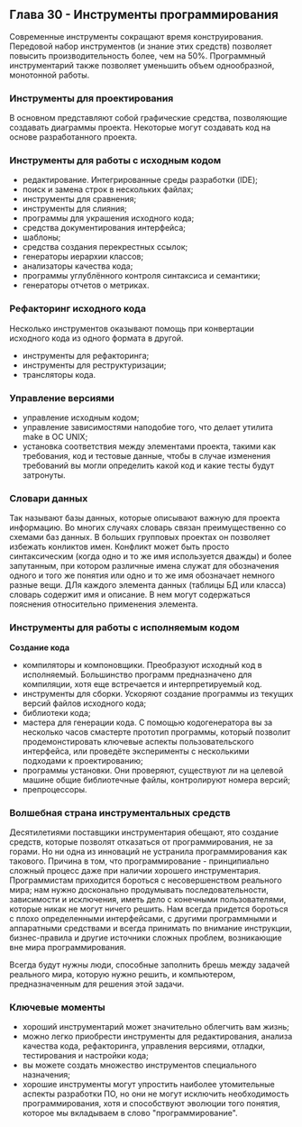 ## Глава 30 - Инструменты программирования
Современные инструменты сокращают время конструирования. Передовой набор инструментов (и знание этих средств) позволяет повысить производительность более, чем на 50%. Программный инструментарий также позволяет уменьшить объем однообразной, монотонной работы.
### Инструменты для проектирования
В основном представляют собой графические средства, позволяющие создавать диаграммы проекта. Некоторые могут создавать код на основе разработанного проекта.
### Инструменты для работы с исходным кодом
- редактирование. Интегрированные среды разработки (IDE);
- поиск и замена строк в нескольких файлах;
- инструменты для сравнения;
- инструменты для слияния;
- программы для украшения исходного кода;
- средства документирования интерфейса;
- шаблоны;
- средства создания перекрестных ссылок;
- генераторы иерархии классов;
- анализаторы качества кода;
- программы углублённого контроля синтаксиса и семантики;
- генераторы отчетов о метриках.
### Рефакторинг исходного кода
Несколько инструментов оказывают помощь при конвертации исходного кода из одного формата в другой.
- инструменты для рефакторинга;
- инструменты для реструктуризации;
- трансляторы кода.
### Управление версиями
- управление исходным кодом;
- управление зависимостями наподобие того, что делает утилита make в ОС UNIX;
- установка соответствия между элементами проекта, такими как требования, код и тестовые данные, чтобы в случае изменения требований вы могли определить какой код и какие тесты будут затронуты.
### Словари данных
Так называют базы данных, которые описывают важную для проекта информацию. Во многих случаях словарь связан преимущественно со схемами баз данных. В больших групповых проектах он позволяет избежать конликтов имен. Конфликт может быть просто синтаксическим (когда одно и то же имя используется дважды) и более запутанным, при котором различные имена служат для обозначения одного и того же понятия или одно и то же имя обозначает немного разные вещи. ДЛя каждого элемента данных (таблицы БД или класса) словарь содержит имя и описание. В нем могут содержаться пояснения относительно применения элемента.
### Инструменты для работы с исполняемым кодом
**Создание кода**
- компиляторы и компоновщики. Преобразуют исходный код в исполняемый. Большинство программ предназначено для компиляции, хотя еще встречается и интерпретируемый код.
- инструменты для сборки. Ускоряют создание программы из текущих версий файлов исходного кода;
- библиотеки кода;
- мастера для генерации кода. С помощью кодогенератора вы за несколько часов смастерте прототип программы, который позволит продемонстировать ключевые аспекты пользовательского интерфейса, или проведёте эксперименты с несколькими подходами к проектированию;
- программы установки. Они проверяют, существуют ли на целевой машине общие библиотечные файлы, контролируют номера версий;
- препроцессоры.
### Волшебная страна инструментальных средств
Десятилетиями поставщики инструментария обещают, ято создание средств, которые позволят отказаться от программирования, не за горами. Но ни одна из инноваций не устранила программирования как такового. Причина в том, что программирование - принципиально сложный процесс даже при наличии хорошего инструментария. Программистам приходится бороться с несовершенством реального мира; нам нужно досконально продумывать последовательности, зависимости и исключения, иметь дело с конечными пользователями, которые никак не могут ничего решить. Нам всегда придется бороться с плохо определенными интерфейсами, с другими программными и аппаратными средствами и всегда принимать по внимание инструкции, бизнес-правила и другие источники сложных проблем, возникающие вне мира программирования.

Всегда будут нужны люди, способные заполнить брешь между задачей реального мира, которую нужно решить, и компьютером, предназначенным для решения этой задачи.
### Ключевые моменты
- хороший инструментарий может значительно облегчить вам жизнь;
- можно легко приобрести инструменты для редактирования, анализа качества кода, рефакторинга, управления версиями, отладки, тестирования и настройки кода;
- вы можете создать множество инструментов специального назначения;
- хорошие инструменты могут упростить наиболее утомительные аспекты разработки ПО, но они не могут исключить необходимость программирования, хотя и способствуют эволюции того понятия, которое мы вкладываем в слово "программирование".